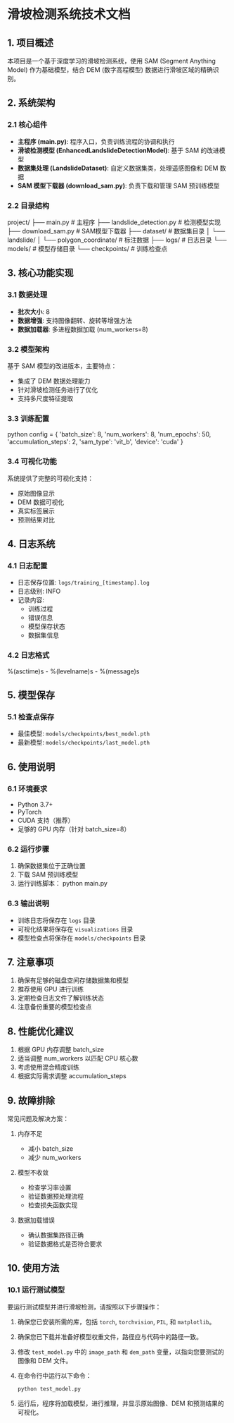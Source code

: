 # 滑坡检测系统技术文档

## 1. 项目概述

本项目是一个基于深度学习的滑坡检测系统，使用 SAM (Segment Anything Model) 作为基础模型，结合 DEM (数字高程模型) 数据进行滑坡区域的精确识别。

## 2. 系统架构

### 2.1 核心组件

- **主程序 (main.py)**: 程序入口，负责训练流程的协调和执行
- **滑坡检测模型 (EnhancedLandslideDetectionModel)**: 基于 SAM 的改进模型
- **数据集处理 (LandslideDataset)**: 自定义数据集类，处理遥感图像和 DEM 数据
- **SAM 模型下载器 (download_sam.py)**: 负责下载和管理 SAM 预训练模型

### 2.2 目录结构

project/ 
├── main.py # 主程序 
├── landslide_detection.py # 检测模型实现 
├── download_sam.py # SAM模型下载器 
├── dataset/ # 数据集目录 
│ └── landslide/ 
│ └── polygon_coordinate/ # 标注数据 
├── logs/ # 日志目录 
└── models/ # 模型存储目录 
└── checkpoints/ # 训练检查点

## 3. 核心功能实现

### 3.1 数据处理

- **批次大小**: 8
- **数据增强**: 支持图像翻转、旋转等增强方法
- **数据加载器**: 多进程数据加载 (num_workers=8)

### 3.2 模型架构

基于 SAM 模型的改进版本，主要特点：
- 集成了 DEM 数据处理能力
- 针对滑坡检测任务进行了优化
- 支持多尺度特征提取

### 3.3 训练配置
python config = 
{ 'batch_size': 8, 
'num_workers': 8, 
'num_epochs': 50, 
'accumulation_steps': 2, 
'sam_type': 'vit_b', 
'device': 'cuda' }

### 3.4 可视化功能

系统提供了完整的可视化支持：
- 原始图像显示
- DEM 数据可视化
- 真实标签展示
- 预测结果对比

## 4. 日志系统

### 4.1 日志配置

- 日志保存位置: `logs/training_[timestamp].log`
- 日志级别: INFO
- 记录内容:
  - 训练过程
  - 错误信息
  - 模型保存状态
  - 数据集信息

### 4.2 日志格式
%(asctime)s - %(levelname)s - %(message)s

## 5. 模型保存

### 5.1 检查点保存

- 最佳模型: `models/checkpoints/best_model.pth`
- 最新模型: `models/checkpoints/last_model.pth`

## 6. 使用说明

### 6.1 环境要求

- Python 3.7+
- PyTorch
- CUDA 支持（推荐）
- 足够的 GPU 内存（针对 batch_size=8）

### 6.2 运行步骤

1. 确保数据集位于正确位置
2. 下载 SAM 预训练模型
3. 运行训练脚本：
python main.py

### 6.3 输出说明

- 训练日志将保存在 `logs` 目录
- 可视化结果将保存在 `visualizations` 目录
- 模型检查点将保存在 `models/checkpoints` 目录

## 7. 注意事项

1. 确保有足够的磁盘空间存储数据集和模型
2. 推荐使用 GPU 进行训练
3. 定期检查日志文件了解训练状态
4. 注意备份重要的模型检查点

## 8. 性能优化建议

1. 根据 GPU 内存调整 batch_size
2. 适当调整 num_workers 以匹配 CPU 核心数
3. 考虑使用混合精度训练
4. 根据实际需求调整 accumulation_steps

## 9. 故障排除

常见问题及解决方案：

1. 内存不足
   - 减小 batch_size
   - 减少 num_workers

2. 模型不收敛
   - 检查学习率设置
   - 验证数据预处理流程
   - 检查损失函数实现

3. 数据加载错误
   - 确认数据集路径正确
   - 验证数据格式是否符合要求

## 10. 使用方法

### 10.1 运行测试模型

要运行测试模型并进行滑坡检测，请按照以下步骤操作：

1. 确保您已安装所需的库，包括 `torch`, `torchvision`, `PIL`, 和 `matplotlib`。
2. 确保您已下载并准备好模型权重文件，路径应与代码中的路径一致。
3. 修改 `test_model.py` 中的 `image_path` 和 `dem_path` 变量，以指向您要测试的图像和 DEM 文件。
4. 在命令行中运行以下命令：

   ```bash
   python test_model.py
   ```

5. 运行后，程序将加载模型，进行推理，并显示原始图像、DEM 和预测结果的可视化。
